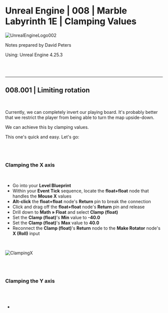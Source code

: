 # Unreal Engine | 008 | Marble Labyrinth 1E | Clamping Values

![UnrealEngineLogo002](https://user-images.githubusercontent.com/36719180/90347960-a4e68900-e087-11ea-9349-f5a59105b4d2.png)


Notes prepared by David Peters

Using: Unreal Engine 4.25.3 

<br><br>

---

## 008.001 | Limiting rotation

<br>

Currently, we can completely invert our playing board. It's probably better that we restrict the player from being able to turn the map upside-down.

We can achieve this by clamping values. 

This one's quick and easy. Let's go:

<br><br>

### Clamping the X axis

<br>

- Go into your **Level Blueprint**
- Within your **Event Tick** sequence, locate the **float+float** node that handles the **Mouse X** values
- **Alt-click** the **float+float** node's **Return** pin to break the connection
- Click and drag off the **float+float** node's **Return** pin and release
- Drill down to **Math » Float** and select **Clamp (float)**
- Set the **Clamp (float)**'s **Min** value to **-40.0**
- Set the **Clamp (float)**'s **Max** value to **40.0**
- Reconnect the **Clamp (float)**'s **Return** node to the **Make Rotator** node's **X (Roll)** input

<br>

![ClampingX](https://user-images.githubusercontent.com/36719180/91009073-ddf89d80-e633-11ea-8c83-bce634ebd1b6.png)

<br><br>

### Clamping the Y axis

<br>



<br>

- 

